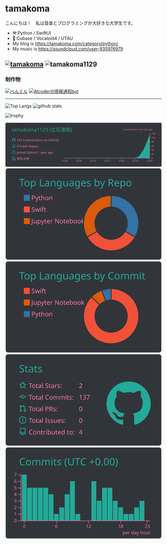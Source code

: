 tamakoma
=====
こんにちは！　私は音楽とプログラミングが大好きな大学生です。
-   ⚒️:Python / SwiftUI
-   🎹:Cubase / Vocaloid4 / UTAU
-   My blog is https://tamakoma.com/category/python/
-   My music is https://soundcloud.com/user-935976979

[![tamakoma](https://img.shields.io/endpoint?url=https%3A%2F%2Fatcoder-badges.now.sh%2Fapi%2Fatcoder%2Fjson%2Ftamakoma)](https://atcoder.jp/users/tamakoma) <!-- Atcoder -->
<img src="https://komarev.com/ghpvc/?username=tamakoma1129&label=Profile%20views&color=0e75b6&style=flat" alt="tamakoma1129" /> </p> <!-- アクセス数　-->
-----

### 制作物
[![べんミル](https://github-readme-stats.vercel.app/api/pin/?username=tamakoma1129&repo=BenMiru-App)](https://github.com/tamakoma1129/BenMiru-App)
[![Atcoderの情報通知bot](https://github-readme-stats.vercel.app/api/pin/?username=tamakoma1129&repo=DiscordBotAtcoder)](https://github.com/tamakoma1129/DiscordBotAtcoder)

-----
<p align="left"> 
  <img alt="Top Langs" height="150px" src="https://github-readme-stats.vercel.app/api/top-langs/?username=tamakoma1129&layout=compact&theme=panda&show_icons=true" />
  <img alt="github stats" height="150px" src="https://github-readme-stats.vercel.app/api?username=tamakoma1129&layout=compact&theme=panda&show_icons=true" />
</p>

![trophy](https://github-profile-trophy.vercel.app/?username=tamakoma1129&theme=dracula&column=7
)

<!-- ここはGitHub Actionsで自動化しないと更新されないらしいよ -->
![](https://raw.githubusercontent.com/tamakoma1129/tamakoma1129/main/profile-summary-card-output/panda/0-profile-details.svg)
![](https://raw.githubusercontent.com/tamakoma1129/tamakoma1129/main/profile-summary-card-output/panda/1-repos-per-language.svg)
![](https://raw.githubusercontent.com/tamakoma1129/tamakoma1129/main/profile-summary-card-output/panda/2-most-commit-language.svg)
![](https://raw.githubusercontent.com/tamakoma1129/tamakoma1129/main/profile-summary-card-output/panda/3-stats.svg)
![](https://raw.githubusercontent.com/tamakoma1129/tamakoma1129/main/profile-summary-card-output/panda/4-productive-time.svg)



